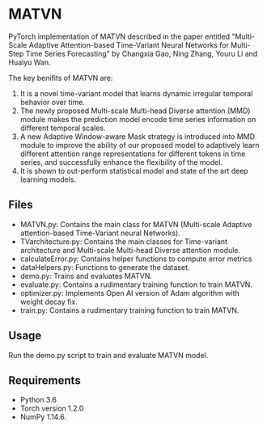 # MATVN

PyTorch implementation of MATVN described in the paper entitled "Multi-Scale Adaptive Attention-based Time-Variant Neural Networks for Multi-Step Time Series Forecasting" by Changxia Gao, Ning Zhang, Youru Li and Huaiyu Wan.


The key benifits of MATVN are:
1. It is a novel time-variant model that learns dynamic irregular temporal behavior over time.
2. The newly proposed Multi-scale Multi-head Diverse attention (MMD) module makes the prediction model encode time series information on different temporal scales.
3. A new Adaptive Window-aware Mask strategy is introduced into MMD module to improve the ability of our proposed model to adaptively learn different attention range representations for different tokens in time series, and successfully enhance the flexibility of the model.
4. It is shown to out-perform statistical model and state of the art deep learning models.
## Files


- MATVN.py: Contains the main class for MATVN (Multi-scale Adaptive attention-based Time-Variant neural Networks).
- TVarchitecture.py: Contains the main classes for Time-variant architecture and Multi-scale Multi-head Diverse attention module.
- calculateError.py: Contains helper functions to compute error metrics
- dataHelpers.py: Functions to generate the dataset.
- demo.py: Trains and evaluates MATVN.
- evaluate.py: Contains a rudimentary training function to train MATVN.
- optimizer.py: Implements Open AI version of Adam algorithm with weight decay fix.
- train.py: Contains a rudimentary training function to train MATVN.

## Usage

Run the demo.py script to train and evaluate MATVN model. 

## Requirements

- Python 3.6
- Torch version 1.2.0
- NumPy 1.14.6.

